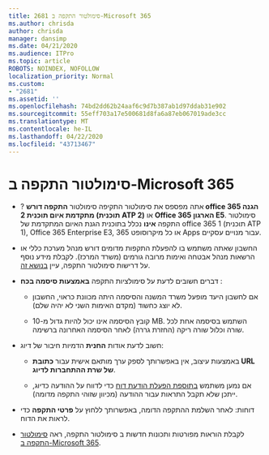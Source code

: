 ```yaml
---
title: 2681 סימולטור התקפה ב-Microsoft 365
ms.author: chrisda
author: chrisda
manager: dansimp
ms.date: 04/21/2020
ms.audience: ITPro
ms.topic: article
ROBOTS: NOINDEX, NOFOLLOW
localization_priority: Normal
ms.custom:
- "2681"
ms.assetid: ''
ms.openlocfilehash: 74bd2dd62b24aaf6c9d7b387ab1d97ddab31e902
ms.sourcegitcommit: 55eff703a17e500681d8fa6a87eb067019ade3cc
ms.translationtype: MT
ms.contentlocale: he-IL
ms.lasthandoff: 04/22/2020
ms.locfileid: "43713467"
---
```

# <a name="attack-simulator-in-microsoft-365"></a>סימולטור התקפה ב-Microsoft 365

- ? אתה מפספס את סימולטור התקיפה סימולטור **התקפה דורש office 365 הגנה מתקדמת איום תוכנית 2 (תוכנית ATP 2)** או **Office 365 הארגון E5**. סימולטור התקפה **אינו** נכלל בתוכנית הגנת האיום המתקדמת של office 365 1 (תוכנית ATP 1), Office 365 Enterprise E3, או כל מיקרוסופט 365 Apps עבור מנויים עסקיים.

- החשבון שאתה משתמש בו להפעלת התקפות מדומים דורש מנהל מערכת כללי או הרשאות מנהל אבטחה ואימות מרובה גורמים (משרד המרכז). לקבלת מידע נוסף על דרישות סימולטור התקפה, עיין [בנושא זה](https://docs.microsoft.com/office365/securitycompliance/attack-simulator#before-you-begin).

- דברים חשובים לדעת על סימולציות התקפה **באמצעות סיסמה בכח** :

  - אם לחשבון היעד מופעל משרד המשנה והסיסמה היתה מכוונת כראוי, החשבון לא יוצג כחשוד (מקדם האימות השני לא יהיה שלם).

  - קובץ הסיסמה אינו יכול להיות גדול מ-10 MB. השתמש בסיסמה אחת לכל שורה וכלול שורה ריקה (החזרת גררה) לאחר הסיסמה האחרונה ברשימה.

- חשוב לדעת אודות **החנית** הדמיות חיבור של דיוג:

  - באמצעות עיצוב, אין באפשרותך לספק ערך מותאם אישית עבור **כתובת URL של שרת ההתחברות לדיוג**.

  - אם נמען משתמש [בתוספת הפעלת הודעת דוח](https://docs.microsoft.com/microsoft-365/security/office-365-security/enable-the-report-message-add-in) כדי לדווח על ההודעה כדיוג, ייתכן שלא תקבל התראות עבור ההודעה (מכיוון שזוהי התקפה מדומה).

- דוחות: לאחר השלמת ההתקפה הדומה, באפשרותך ללחוץ על **פרטי התקפה** כדי לראות את הדוח.

- לקבלת הוראות מפורטות ותכונות חדשות ב סימולטור התקפה, ראה [סימולטור התקפה ב-Microsoft 365](https://docs.microsoft.com/microsoft-365/security/office-365-security/attack-simulator).
